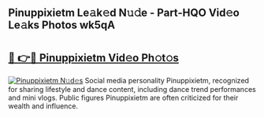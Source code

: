 ## Pinuppixietm Le𝚊k𝚎d N𝚞𝚍e - Part-HQO Vid𝚎o Le𝚊ks Photos wk5qA

# <h2><a href="http://fbdi8bx.evod.top/?m=Pinuppixietm">🔗 👉🔴 Pinuppixietm Vid𝚎o Ph𝚘t𝚘s</a></h2>

[![Pinuppixietm N𝚞d𝚎s](https://i.imgur.com/8V9OHl7.gif)](http://fbdi8bx.evod.top/?m=Pinuppixietm)
Social media personality Pinuppixietm, recognized for sharing lifestyle and dance content, including dance trend performances and mini vlogs. Public figures Pinuppixietm are often criticized for their wealth and influence. 
